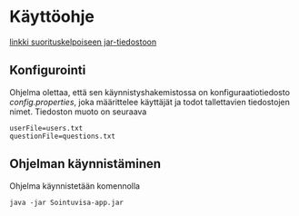 # Käyttöohje

[linkki suorituskelpoiseen jar-tiedostoon](https://github.com/AnttiHal/ot-harjoitustyo/releases/tag/viikko5)

## Konfigurointi

Ohjelma olettaa, että sen käynnistyshakemistossa on konfiguraatiotiedosto _config.properties_, joka määrittelee käyttäjät ja todot tallettavien tiedostojen nimet. Tiedoston muoto on seuraava

```
userFile=users.txt
questionFile=questions.txt
```

## Ohjelman käynnistäminen

Ohjelma käynnistetään komennolla 

```
java -jar Sointuvisa-app.jar
```
